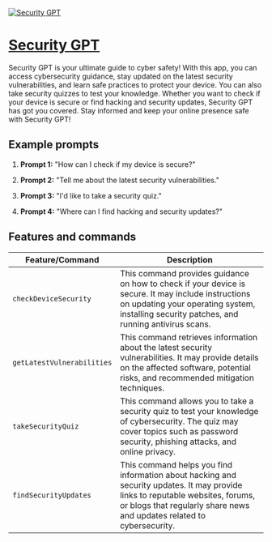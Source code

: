 [![Security GPT](https://files.oaiusercontent.com/file-VgoSHU6WcVTQw6qSwdsXhsQR?se=2123-10-18T01%3A55%3A10Z&sp=r&sv=2021-08-06&sr=b&rscc=max-age%3D31536000%2C%20immutable&rscd=attachment%3B%20filename%3Daffdd696-07cc-4a38-bdd8-13ddedd8cdbf.png&sig=E%2BABP6inHN3W5U7Zz2JXtM8GzKDKQnrqVBpmZSiwp58%3D)](https://chat.openai.com/g/g-DcwB7w8Or-security-gpt)

# [Security GPT](https://chat.openai.com/g/g-DcwB7w8Or-security-gpt)

Security GPT is your ultimate guide to cyber safety! With this app, you can access cybersecurity guidance, stay updated on the latest security vulnerabilities, and learn safe practices to protect your device. You can also take security quizzes to test your knowledge. Whether you want to check if your device is secure or find hacking and security updates, Security GPT has got you covered. Stay informed and keep your online presence safe with Security GPT!

## Example prompts

1. **Prompt 1:** "How can I check if my device is secure?"

2. **Prompt 2:** "Tell me about the latest security vulnerabilities."

3. **Prompt 3:** "I'd like to take a security quiz."

4. **Prompt 4:** "Where can I find hacking and security updates?"

## Features and commands

| Feature/Command | Description |
| --- | --- |
| `checkDeviceSecurity` | This command provides guidance on how to check if your device is secure. It may include instructions on updating your operating system, installing security patches, and running antivirus scans. |
| `getLatestVulnerabilities` | This command retrieves information about the latest security vulnerabilities. It may provide details on the affected software, potential risks, and recommended mitigation techniques. |
| `takeSecurityQuiz` | This command allows you to take a security quiz to test your knowledge of cybersecurity. The quiz may cover topics such as password security, phishing attacks, and online privacy. |
| `findSecurityUpdates` | This command helps you find information about hacking and security updates. It may provide links to reputable websites, forums, or blogs that regularly share news and updates related to cybersecurity. |